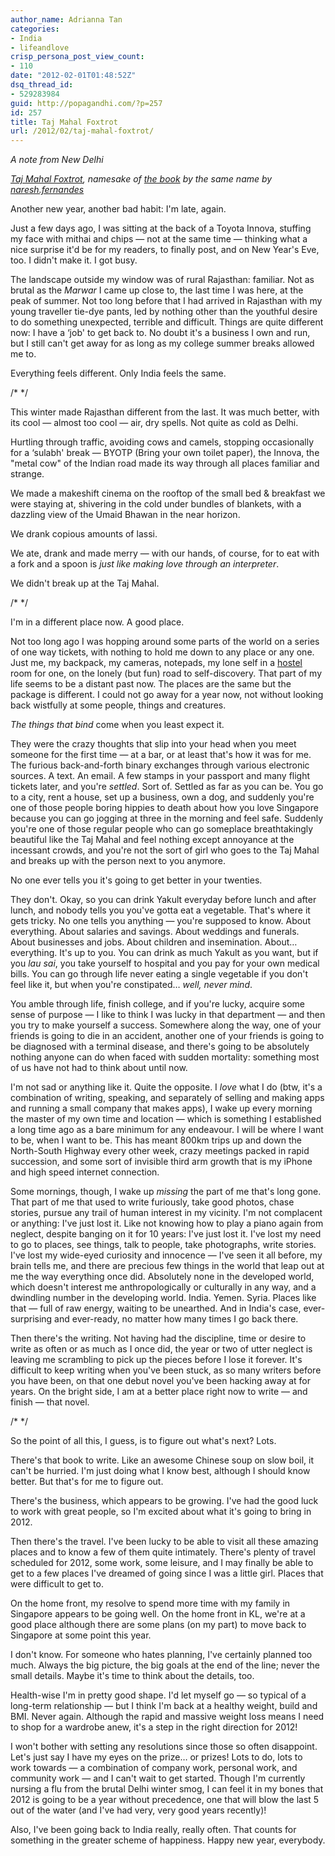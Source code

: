 ```yaml
---
author_name: Adrianna Tan
categories:
- India
- lifeandlove
crisp_persona_post_view_count:
- 110
date: "2012-02-01T01:48:52Z"
dsq_thread_id:
- 529283984
guid: http://popagandhi.com/?p=257
id: 257
title: Taj Mahal Foxtrot
url: /2012/02/taj-mahal-foxtrot/
---
```


_A note from New Delhi_


<span><em><a href="http://soundcloud.com/naresh-fernandes/taj-mahal-foxtrot">Taj Mahal Foxtrot</a>, namesake of <a href="http://www.tajmahalfoxtrot.com/">the book</a> by the same name by <a href="http://soundcloud.com/naresh-fernandes">naresh.fernandes</a></em></span>

Another new year, another bad habit: I'm late, again.

Just a few days ago, I was sitting at the back of a Toyota Innova, stuffing my face with mithai and chips — not at the same time — thinking what a nice surprise it'd be for my readers, to finally post, and on New Year's Eve, too. I didn't make it. I got busy.

The landscape outside my window was of rural Rajasthan: familiar. Not as brutal as the _Marwar_ I came up close to, the last time I was here, at the peak of summer. Not too long before that I had arrived in Rajasthan with my young traveller tie-dye pants, led by nothing other than the youthful desire to do something unexpected, terrible and difficult. Things are quite different now: I have a &#8216;job' to get back to. No doubt it's a business I own and run, but I still can't get away for as long as my college summer breaks allowed me to.

Everything feels different. Only India feels the same.

/\* \*/

This winter made Rajasthan different from the last. It was much better, with its cool — almost too cool — air, dry spells. Not quite as cold as Delhi.

Hurtling through traffic, avoiding cows and camels, stopping occasionally for a &#8216;sulabh' break — BYOTP (Bring your own toilet paper), the Innova, the "metal cow" of the Indian road made its way through all places familiar and strange.

We made a makeshift cinema on the rooftop of the small bed & breakfast we were staying at, shivering in the cold under bundles of blankets, with a dazzling view of the Umaid Bhawan in the near horizon.

We drank copious amounts of lassi.

We ate, drank and made merry — with our hands, of course, for to eat with a fork and a spoon is _just like making love through an interpreter_.

We didn't break up at the Taj Mahal.

/\* \*/

I'm in a different place now. A good place.

Not too long ago I was hopping around some parts of the world on a series of one way tickets, with nothing to hold me down to any place or any one. Just me, my backpack, my cameras, notepads, my lone self in a [hostel](http://www.hostelworld.com/hostels/New-York) room for one, on the lonely (but fun) road to self-discovery. That part of my life seems to be a distant past now. The places are the same but the package is different. I could not go away for a year now, not without looking back wistfully at some people, things and creatures.

_The things that bind_ come when you least expect it.

They were the crazy thoughts that slip into your head when you meet someone for the first time — at a bar, or at least that's how it was for me. The furious back-and-forth binary exchanges through various electronic sources. A text. An email. A few stamps in your passport and many flight tickets later, and you're _settled_. Sort of. Settled as far as you can be. You go to a city, rent a house, set up a business, own a dog, and suddenly you're one of those people boring hippies to death about how you love Singapore because you can go jogging at three in the morning and feel safe. Suddenly you're one of those regular people who can go someplace breathtakingly beautiful like the Taj Mahal and feel nothing except annoyance at the incessant crowds, and you're not the sort of girl who goes to the Taj Mahal and breaks up with the person next to you anymore.

No one ever tells you it's going to get better in your twenties.

They don't. Okay, so you can drink Yakult everyday before lunch and after lunch, and nobody tells you you've gotta eat a vegetable. That's where it gets tricky. No one tells you anything — you're supposed to know. About everything. About salaries and savings. About weddings and funerals. About businesses and jobs. About children and insemination. About&#8230; everything. It's up to you. You can drink as much Yakult as you want, but if you _lau sai_, you take yourself to hospital and you pay for your own medical bills. You can go through life never eating a single vegetable if you don't feel like it, but when you're constipated&#8230; _well, never mind_.

You amble through life, finish college, and if you're lucky, acquire some sense of purpose — I like to think I was lucky in that department — and then you try to make yourself a success. Somewhere along the way, one of your friends is going to die in an accident, another one of your friends is going to be diagnosed with a terminal disease, and there's going to be absolutely nothing anyone can do when faced with sudden mortality: something most of us have not had to think about until now.

I'm not sad or anything like it. Quite the opposite. I _love_ what I do (btw, it's a combination of writing, speaking, and separately of selling and making apps and running a small company that makes apps), I wake up every morning the master of my own time and location — which is something I established a long time ago as a bare minimum for any endeavour. I will be where I want to be, when I want to be. This has meant 800km trips up and down the North-South Highway every other week, crazy meetings packed in rapid succession, and some sort of invisible third arm growth that is my iPhone and high speed internet connection.

Some mornings, though, I wake up _missing_ the part of me that's long gone. That part of me that used to write furiously, take good photos, chase stories, pursue any trail of human interest in my vicinity. I'm not complacent or anything: I've just lost it. Like not knowing how to play a piano again from neglect, despite banging on it for 10 years: I've just lost it. I've lost my need to go to places, see things, talk to people, take photographs, write stories. I've lost my wide-eyed curiosity and innocence — I've seen it all before, my brain tells me, and there are precious few things in the world that leap out at me the way everything once did. Absolutely none in the developed world, which doesn't interest me anthropologically or culturally in any way, and a dwindling number in the developing world. India. Yemen. Syria. Places like that — full of raw energy, waiting to be unearthed. And in India's case, ever-surprising and ever-ready, no matter how many times I go back there.

Then there's the writing. Not having had the discipline, time or desire to write as often or as much as I once did, the year or two of utter neglect is leaving me scrambling to pick up the pieces before I lose it forever. It's difficult to keep writing when you've been stuck, as so many writers before you have been, on that one debut novel you've been hacking away at for years. On the bright side, I am at a better place right now to write — and finish — that novel.

/\* \*/

So the point of all this, I guess, is to figure out what's next? Lots.

There's that book to write. Like an awesome Chinese soup on slow boil, it can't be hurried. I'm just doing what I know best, although I should know better. But that's for me to figure out.

There's the business, which appears to be growing. I've had the good luck to work with great people, so I'm excited about what it's going to bring in 2012.

Then there's the travel. I've been lucky to be able to visit all these amazing places and to know a few of them quite intimately. There's plenty of travel scheduled for 2012, some work, some leisure, and I may finally be able to get to a few places I've dreamed of going since I was a little girl. Places that were difficult to get to.

On the home front, my resolve to spend more time with my family in Singapore appears to be going well. On the home front in KL, we're at a good place although there are some plans (on my part) to move back to Singapore at some point this year.

I don't know. For someone who hates planning, I've certainly planned too much. Always the big picture, the big goals at the end of the line; never the small details. Maybe it's time to think about the details, too.

Health-wise I'm in pretty good shape. I'd let myself go — so typical of a long-term relationship — but I think I'm back at a healthy weight, build and BMI. Never again. Although the rapid and massive weight loss means I need to shop for a wardrobe anew, it's a step in the right direction for 2012!

I won't bother with setting any resolutions since those so often disappoint. Let's just say I have my eyes on the prize&#8230; or prizes! Lots to do, lots to work towards — a combination of company work, personal work, and community work — and I can't wait to get started. Though I'm currently nursing a flu from the brutal Delhi winter smog, I can feel it in my bones that 2012 is going to be a year without precedence, one that will blow the last 5 out of the water (and I've had very, very good years recently)!

Also, I've been going back to India really, really often. That counts for something in the greater scheme of happiness. Happy new year, everybody.
